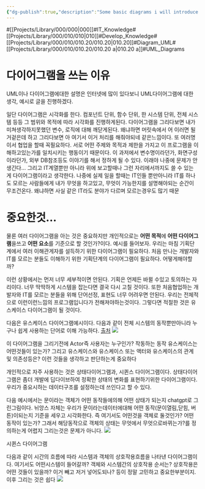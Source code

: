 ```yaml
---
{"dg-publish":true,"description":"Some basic diagrams i will introduce. state machine diagram and seqeusence digram etc... it will become more and more after i learn diagrams","permalink":"/projects/library/000/010/010-20/010-20-a/","dgPassFrontmatter":true,"noteIcon":"0","created":"2024-07-08T18:47:26.804+09:00","updated":"2024-07-09T16:02:20.766+09:00"}
---
```


#[[Projects/Library/000/000\|000]]#IT_Knowledge#[[Projects/Library/000/010/010\|010]]#Develop_Knowledge#[[Projects/Library/000/010/010.20/010.20\|010.20]]#Diagram_UML#[[Projects/Library/000/010/010.20/010.20 a\|010.20 a]]#UML_Diagrams

# 다이어그램을 쓰는 이유
UML이나 다이어그램에대한 설명은 인터넷에 많이 있다보니 UML다이어그램에 대한 생각, 예시로 글을 진행하겠다.

일단 다이어그램은 시각화를 한다. 컴포넌트 단위, 함수 단위, 한 시스템 단위, 전체 시스템 등등 그 범위와 목적에 따라 시각화를 진행하게된다. 다이어그램을 그리다보면 내가 미쳐생각하지못했던 변수, 로직에 대해 깨닫게된다. 왜냐하면 머릿속에서 어 이러면 될거겉은데 하고 그리다보면 아 여기서 이거 처리를 해줘야되네 같은느낌이다.
또 여러명이서 협업을 할때 꼭필요하다. 서로 어떤 주제와 목적과 제한을 가지고 이 프로그램을 이해하고있는가를 일치시키는 행동이기 때문이다. 이 과저에서 변수명이라던가, 화면구성이라던가, 외부  DB참조등도 이야기를 해서 정하게 될 수 있다. 이래야 나중에 문제가 안 생긴다... 그리고 IT계열뿐만 아니라 위에 보고할때나 그런 자리에서까지도 쓸 수 있는 게 다이어그램이라고 생각한다. 나중에 실제 일을 할때는 IT인들 뿐만아니라 IT를 하나도 모르는 사람들에게 내가 무엇을 하고있고, 무엇이 가능한지를 설명해야되는 순간이 무조건온다. 왜냐하면 사실 같은 IT라도 분야가 다르며 모르는경우도 많기 때문

# 중요한것...
물론 여러 다이어그램을 아는 것은 중요하지만 개인적으로는 **어떤 목적**에 **어떤 다이어그램**을쓰고 **어떤 요소**를 기준으로 할 것인가?이다.
예시를 들어보자. 우리는 마침 기획단계에서 여러 이해관게자를 설득하기 위한 다이어그램이 필요하다. 처음 만나는 개발자와 IT를 모르는 분들도 이해하기 위한 기획단계의 다이어그램이 필요하다. 어떻게해야할까?

이런 상황에서는 먼저 너무 세부적이면 안된다. 기획은 언제든 바뀔 수있고 토의하는 자리이다. 너무 딱딱하게 시스템을 잡는다면 결국 다시 고칠 것이다. 또한 처음협업하는 개발자와 IT를 모르는 분들을 위해 단어선정, 표현도 너무 어려우면 안된다. 우리는 전체적으로 이런이런느낌의 프로그램입니다가 전해져야하는것이다.
그렇다면 적절한 것은 유스케이스 다이어그램이 될 것이다.

다음은 유스케이스 다이어그램예시이다.
다음과 같이 전체 시스템의 동작뿐만아니라 누구나 쉽게 사용하는 단어로 이해 가능하다.
[출처](https://velog.io/@seolang2/UML-%EB%B0%B0%EC%9B%8C%EB%B3%B4%EA%B8%B0-%EC%8B%9C%EB%A6%AC%EC%A6%88-3-%EC%9C%A0%EC%8A%A4%EC%BC%80%EC%9D%B4%EC%8A%A4-%EB%8B%A4%EC%9D%B4%EC%96%B4%EA%B7%B8%EB%9E%A8)
![](https://i.imgur.com/jq8rXch.png)



이 다이어그램을 그리기전에 Actor즉 사용자는 누구인가? 작동하는 동작 유스케이스는 어떤것들이 있는가? 그리고 유스케이스와 유스케이스 또는 액터와 유스케이스의 관계 및 의존성등은? 이런 것들을 생각하고 판단하는게 중요하다



개인적으로 자주 사용하는 것은 상태다이어그램과, 시퀸스 다이어그램이다.
상태다이어그램은 좀더 개발에 딥다이브하여 정확한 상태의 변화를 표현하기위한 다이어그램이다. 우리가 중요시하는 데이터구조를 설정하는데 쓰인다고 할 수 있다.

다음 예시에서는 문이라는 객체가 어떤 동작들에의해 어떤 상태가 되는지 chatgpt로 그린그림이다. 뉘앙스 자체는 우리가 문이라는데이터에대해 어떤 동작(문이열림,닫힘, 버튼)이되는지 기준을 세우고 시각화한다. 즉 여기서도 어떤것을 객체로 둘것인가? 어떤 동작이 있는가? 그래서 해당동작으로 객체의 상태는 무엇에서 무엇으로바뀌는가?를 정의하는게 어렵지 그리는것은 문제가 아니다.
![](https://i.imgur.com/u1H7D6i.jpeg)



시퀸스 다이어그램

다음과 같이 시간의 흐름에 따라 시스템과 객체의 상호작용흐름을 나타낸 다이어그램이다.
여기서도 어떤시스템이 들어갈까? 객체와 시스템간의 상호작용 순서는? 상호작용은 어떤 것들이 있을까? 이거 빼고 저거 넣어도되나? 등이 정말 고민하고 중요한부분이지. 이후 그리는 것은 쉽다
![](https://i.imgur.com/DZOLNxC.png)
